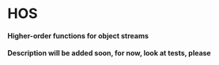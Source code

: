 # HOS
#### Higher-order functions for object streams
**Description will be added soon, for now, look at tests, please**

